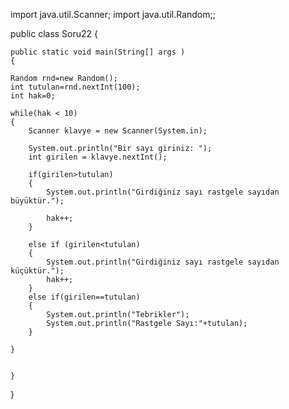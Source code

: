 
import java.util.Scanner;
import java.util.Random;;

public class Soru22 {

	public static void main(String[] args )
	{
		
	Random rnd=new Random();
	int tutulan=rnd.nextInt(100);
	int hak=0;
	
	while(hak < 10)
	{
		Scanner klavye = new Scanner(System.in);
		
		System.out.println("Bir sayı giriniz: ");
		int girilen = klavye.nextInt();
		
		if(girilen>tutulan)
		{
			System.out.println("Girdiğiniz sayı rastgele sayıdan büyüktür.");
			
			hak++;
		}
		
		else if (girilen<tutulan)
		{
			System.out.println("Girdiğiniz sayı rastgele sayıdan küçüktür.");
			hak++;
		}
		else if(girilen==tutulan)
		{
			System.out.println("Tebrikler");
			System.out.println("Rastgele Sayı:"+tutulan);
		}
		
	}
	
		
	}	
	
	
}
